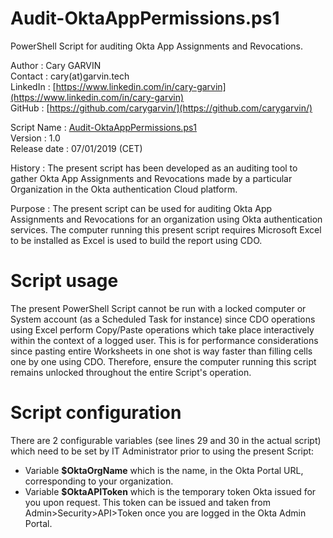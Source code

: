 # Audit-OktaAppPermissions.ps1  
PowerShell Script for auditing Okta App Assignments and Revocations.
  
Author       : Cary GARVIN  
Contact      : cary(at)garvin.tech  
LinkedIn     : [https://www.linkedin.com/in/cary-garvin](https://www.linkedin.com/in/cary-garvin)  
GitHub       : [https://github.com/carygarvin/](https://github.com/carygarvin/)  


Script Name  : [Audit-OktaAppPermissions.ps1](https://github.com/carygarvin/Audit-OktaAppPermissions.ps1)  
Version      : 1.0  
Release date : 07/01/2019 (CET)  

History      : The present script has been developed as an auditing tool to gather Okta App Assignments and Revocations made by a particular Organization in the Okta authentication Cloud platform.  

Purpose      : The present script can be used for auditing Okta App Assignments and Revocations for an organization using Okta authentication services. The computer running this present script requires Microsoft Excel to be installed as Excel is used to build the report using CDO.  

# Script usage
The present PowerShell Script cannot be run with a locked computer or System account (as a Scheduled Task for instance) since CDO operations using Excel perform Copy/Paste operations which take place interactively within the context of a logged user. This is for performance considerations since pasting entire Worksheets in one shot is way faster than filling cells one by one using CDO. Therefore, ensure the computer running this script remains unlocked throughout the entire Script's operation.  

# Script configuration
There are 2 configurable variables (see lines 29 and 30 in the actual script) which need to be set by IT Administrator prior to using the present Script:  
* Variable **$OktaOrgName** which is the name, in the Okta Portal URL, corresponding to your organization.  
* Variable **$OktaAPIToken** which is the temporary token Okta issued for you upon request. This token can be issued and taken from Admin>Security>API>Token once you are logged in the Okta Admin Portal.  
